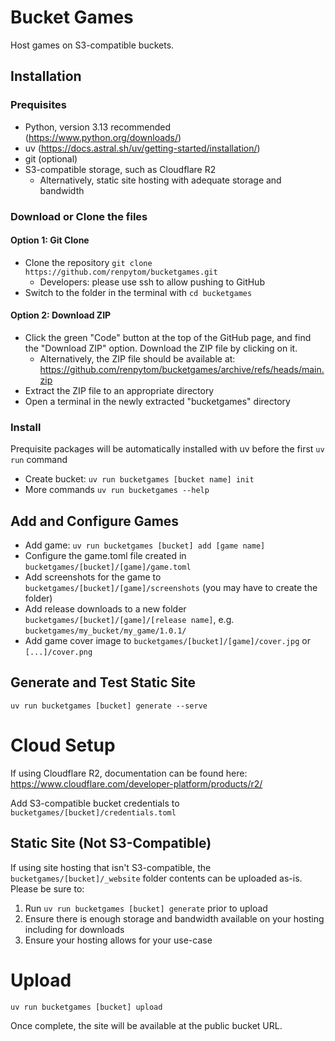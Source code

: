 # Bucket Games
Host games on S3-compatible buckets. 

## Installation

### Prequisites

- Python, version 3.13 recommended (https://www.python.org/downloads/)
- uv (https://docs.astral.sh/uv/getting-started/installation/)
- git (optional)
- S3-compatible storage, such as Cloudflare R2
    - Alternatively, static site hosting with adequate storage and bandwidth

### Download or Clone the files

#### Option 1: Git Clone

-  Clone the repository `git clone https://github.com/renpytom/bucketgames.git` 
    - Developers: please use ssh to allow pushing to GitHub
- Switch to the folder in the terminal with `cd bucketgames`

#### Option 2: Download ZIP 

- Click the green "Code" button at the top of the GitHub page, and find the "Download ZIP" option. Download the ZIP file by clicking on it.
    - Alternatively, the ZIP file should be available at: https://github.com/renpytom/bucketgames/archive/refs/heads/main.zip
- Extract the ZIP file to an appropriate directory
- Open a terminal in the newly extracted "bucketgames" directory

### Install

Prequisite packages will be automatically installed with uv before the first `uv run` command
- Create bucket: `uv run bucketgames [bucket name] init`
- More commands `uv run bucketgames --help`

## Add and Configure Games

- Add game: `uv run bucketgames [bucket] add [game name]`
- Configure the game.toml file created in `bucketgames/[bucket]/[game]/game.toml`
- Add screenshots for the game to `bucketgames/[bucket]/[game]/screenshots` (you may have to create the folder)
- Add release downloads to a new folder `bucketgames/[bucket]/[game]/[release name]`, e.g. `bucketgames/my_bucket/my_game/1.0.1/`
- Add game cover image to `bucketgames/[bucket]/[game]/cover.jpg` or `[...]/cover.png`

## Generate and Test Static Site
`uv run bucketgames [bucket] generate --serve`

# Cloud Setup

If using Cloudflare R2, documentation can be found here: https://www.cloudflare.com/developer-platform/products/r2/

Add S3-compatible bucket credentials to `bucketgames/[bucket]/credentials.toml`

## Static Site (Not S3-Compatible)

If using site hosting that isn't S3-compatible, the `bucketgames/[bucket]/_website` folder contents can be uploaded as-is.  
Please be sure to:

1. Run `uv run bucketgames [bucket] generate` prior to upload
2. Ensure there is enough storage and bandwidth available on your hosting including for downloads
3. Ensure your hosting allows for your use-case

# Upload

`uv run bucketgames [bucket] upload`

Once complete, the site will be available at the public bucket URL.